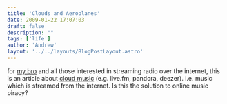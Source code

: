 ```yaml
---
title: 'Clouds and Aeroplanes'
date: 2009-01-22 17:07:03
draft: false
description: ""
tags: ['life']
author: 'Andrew'
layout: '../../layouts/BlogPostLayout.astro'
---
```


for [my bro](http://www.rob-hudson.com/ "my bro's site") and all those interested in streaming radio over the internet, this is an article about [cloud music](http://www.guardian.co.uk/technology/2009/jan/22/digitalmusic-drm "cloud music (guardian.co.uk)") (e.g. live.fm, pandora, deezer). i.e. music which is streamed from the internet. Is this the solution to online music piracy?
